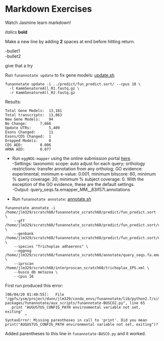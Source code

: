 Markdown Exercises
=========================
Watch Jasmine learn markdown!

*italics*
**bold**

Make a new line by adding **2** spaces at end before hitting return.

-bullet1  
-bullet2  


give that a try


Run ```funannotate update``` to fix gene models: [update.sh](./update.sh)
```  
funannotate update -i ../predict/fun_predict.sort/ --cpus 10 \
  -l KammSenatoreAll_R1.fastq.gz \
  -r KammSenatoreAll_R2.fastq.gz	
```  
Results:   
```   
Total Gene Models:	13,181
Total transcripts:	13,863
New Gene Models:	94
No Change:		7,666
Update UTRs:		5,409
Exons Changed:		11
Exons/CDS Changed:	1
Dropped Models:		0
CDS AED:		0.006
mRNA AED:		0.077
```  



- Run ```eggNOG-mapper``` using the online submission portal [here](http://eggnog-mapper.embl.de/).  
-Settings: taxonomic scope: auto adjust for each query; orthology restrictions: transfer annotation from any ortholog; GO evidence: experimental; minimum e-value: 0.001, minimum bitscore: 60, minimum % query coverage: 20; minimum % subject coverage: 0. With the exception of the GO evidence, these are the default settings.  
-Output: query_seqs.fa.emapper_MM__83if57l.annotations  

- Run ```funannotate annotate```: [annotate.sh](./annotate.sh)  
```  
funannotate annotate -i /home/jlm329/scratch60/funannotate_scratch60/predict/fun_predict.sort \
    --gff /home/jlm329/scratch60/funannotate_scratch60/predict/fun_predict.sort/update_results/Trichoplax_adhaerens.gff3 \
    --genbank /home/jlm329/scratch60/funannotate_scratch60/predict/fun_predict.sort/update_results/Trichoplax_adhaerens.gbk \
    --species "Trichoplax adhaerens" \
    --eggnog /home/jlm329/scratch60/funannotate_scratch60/annotate/query_seqs.fa.emapper_MM__83if57l.annotations \
    --iprscan /home/jlm329/scratch60/interproscan_scratch60/trichoplax_IPS.xml \
    --busco_db metazoa \
    --cpus 16
 ```  
 First run produced this error:  
 ```  
 [06/04/20 01:40:55]:   File "/gpfs/ysm/project/dunn/jlm329/conda_envs/funannotate/lib/python2.7/site-packages/funannotate/aux_scripts/funannotate-BUSCO2.py", line 65
    print "AUGUSTUS_CONFIG_PATH environmental variable not set, exiting"
          ^
SyntaxError: Missing parentheses in call to 'print'. Did you mean print("AUGUSTUS_CONFIG_PATH environmental variable not set, exiting")?
```  
Added parentheses to this line in ```funannotate-BUSCO.py``` and it worked.  
  






